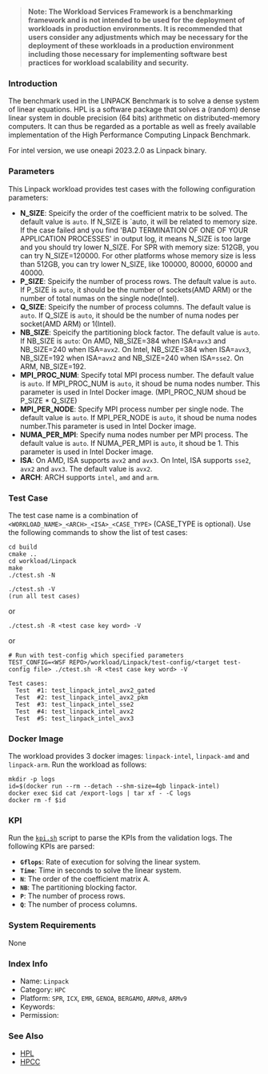 >
> **Note: The Workload Services Framework is a benchmarking framework and is not intended to be used for the deployment of workloads in production environments. It is recommended that users consider any adjustments which may be necessary for the deployment of these workloads in a production environment including those necessary for implementing software best practices for workload scalability and security.**
>
### Introduction

The benchmark used in the LINPACK Benchmark is to solve a dense system of linear equations. HPL is a software package that solves a (random) dense linear system in double precision (64 bits) arithmetic on distributed-memory computers. It can thus be regarded as a portable as well as freely available implementation of the High Performance Computing Linpack Benchmark.

For intel version, we use oneapi 2023.2.0 as Linpack binary.

### Parameters

This Linpack workload provides test cases with the following configuration parameters:
- **N_SIZE**: Speicify the order of the coefficient matrix to be solved. The default value is `auto`. If N_SIZE is `auto, it will be related to memory size. If the case failed and you find 'BAD TERMINATION OF ONE OF YOUR APPLICATION PROCESSES' in output log, it means N_SIZE is too large and you should try lower N_SIZE. For SPR with memory size: 512GB, you can try N_SIZE=120000. For other platforms whose memory size is less than 512GB, you can try lower N_SIZE, like 100000, 80000, 60000 and 40000.
- **P_SIZE**: Speicify the number of process rows. The default value is `auto`. If P_SIZE is `auto`, it should be the number of sockets(AMD ARM) or the number of total numas on the single node(Intel).
- **Q_SIZE**: Speicify the number of process columns. The default value is `auto`. If Q_SIZE is `auto`, it should be the number of numa nodes per socket(AMD ARM) or 1(Intel).
- **NB_SIZE**: Speicify the partitioning block factor. The default value is `auto`. If NB_SIZE is `auto`: On AMD, NB_SIZE=384 when ISA=`avx3` and NB_SIZE=240 when ISA=`avx2`. On Intel, NB_SIZE=384 when ISA=`avx3`, NB_SIZE=192 when ISA=`avx2` and NB_SIZE=240 when ISA=`sse2`. On ARM, NB_SIZE=192.
- **MPI_PROC_NUM**: Specify total MPI process number. The default value is `auto`. If MPI_PROC_NUM is `auto`, it shoud be numa nodes number. This parameter is used in Intel Docker image. (MPI_PROC_NUM shoud be P_SIZE * Q_SIZE)
- **MPI_PER_NODE**: Specify MPI process number per single node. The default value is `auto`. If MPI_PER_NODE is `auto`, it shoud be numa nodes number.This parameter is used in Intel Docker image.
- **NUMA_PER_MPI**: Specify numa nodes number per MPI process. The default value is `auto`. If NUMA_PER_MPI is `auto`, it shoud be 1. This parameter is used in Intel Docker image.
- **ISA**: On AMD, ISA supports `avx2` and `avx3`. On Intel, ISA supports `sse2`, `avx2` and `avx3`. The default value is `avx2`.
- **ARCH**: ARCH supports `intel`, `amd` and `arm`.

### Test Case

The test case name is a combination of `<WORKLOAD_NAME>_<ARCH>_<ISA>_<CASE_TYPE>` (CASE_TYPE is optional).
Use the following commands to show the list of test cases:

```
cd build
cmake ..
cd workload/Linpack
make
./ctest.sh -N
```

```
./ctest.sh -V
(run all test cases)
```
or
```
./ctest.sh -R <test case key word> -V
```
or
```
# Run with test-config which specified parameters
TEST_CONFIG=<WSF REPO>/workload/Linpack/test-config/<target test-config file> ./ctest.sh -R <test case key word> -V
```

```
Test cases:
  Test  #1: test_linpack_intel_avx2_gated
  Test  #2: test_linpack_intel_avx2_pkm
  Test  #3: test_linpack_intel_sse2
  Test  #4: test_linpack_intel_avx2
  Test  #5: test_linpack_intel_avx3
```

### Docker Image

The workload provides 3 docker images: `linpack-intel`, `linpack-amd` and `linpack-arm`. Run the workload as follows:

```
mkdir -p logs
id=$(docker run --rm --detach --shm-size=4gb linpack-intel)
docker exec $id cat /export-logs | tar xf - -C logs
docker rm -f $id
```

### KPI

Run the [`kpi.sh`](kpi.sh) script to parse the KPIs from the validation logs. The following KPIs are parsed:
- **`Gflops`**: Rate of execution for solving the linear system.
- **`Time`**: Time in seconds to solve the linear system.
- **`N`**: The order of the coefficient matrix A.
- **`NB`**: The partitioning blocking factor.
- **`P`**: The number of process rows.
- **`Q`**: The number of process columns.

### System Requirements

None

### Index Info
- Name: `Linpack`
- Category: `HPC`
- Platform: `SPR`, `ICX`, `EMR`, `GENOA`, `BERGAMO`, `ARMv8`, `ARMv9`
- Keywords:
- Permission:

### See Also

- [HPL](http://www.netlib.org/benchmark/hpl/)
- [HPCC](http://icl.cs.utk.edu/hpcc/)
